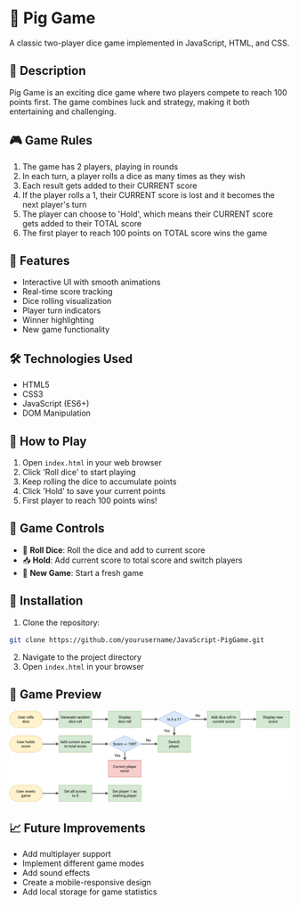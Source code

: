 # 🎲 Pig Game

A classic two-player dice game implemented in JavaScript, HTML, and CSS.

## 📝 Description

Pig Game is an exciting dice game where two players compete to reach 100 points first. The game combines luck and strategy, making it both entertaining and challenging.

## 🎮 Game Rules

1. The game has 2 players, playing in rounds
2. In each turn, a player rolls a dice as many times as they wish
3. Each result gets added to their CURRENT score
4. If the player rolls a 1, their CURRENT score is lost and it becomes the next player's turn
5. The player can choose to 'Hold', which means their CURRENT score gets added to their TOTAL score
6. The first player to reach 100 points on TOTAL score wins the game

## 🚀 Features

- Interactive UI with smooth animations
- Real-time score tracking
- Dice rolling visualization
- Player turn indicators
- Winner highlighting
- New game functionality

## 🛠️ Technologies Used

- HTML5
- CSS3
- JavaScript (ES6+)
- DOM Manipulation

## 🎯 How to Play

1. Open `index.html` in your web browser
2. Click 'Roll dice' to start playing
3. Keep rolling the dice to accumulate points
4. Click 'Hold' to save your current points
5. First player to reach 100 points wins!

## 🎨 Game Controls

- 🎲 **Roll Dice**: Roll the dice and add to current score
- 📥 **Hold**: Add current score to total score and switch players
- 🔄 **New Game**: Start a fresh game

## 🔧 Installation

1. Clone the repository:
```bash
git clone https://github.com/yourusername/JavaScript-PigGame.git
```
2. Navigate to the project directory
3. Open `index.html` in your browser

## 🎥 Game Preview

![Pig Game Flowchart](pig-game-flowchart.png)

## 📈 Future Improvements

- Add multiplayer support
- Implement different game modes
- Add sound effects
- Create a mobile-responsive design
- Add local storage for game statistics

